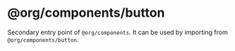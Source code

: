 # @org/components/button

Secondary entry point of `@org/components`. It can be used by importing from `@org/components/button`.
